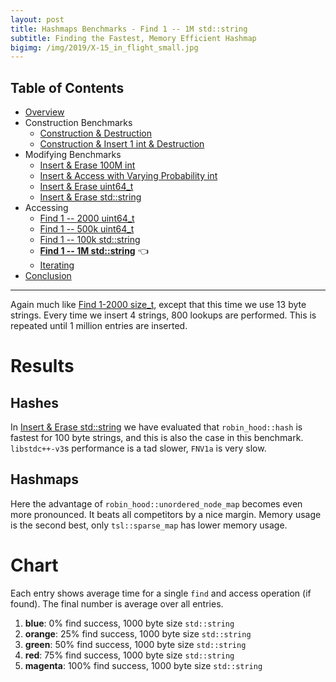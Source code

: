 ```yaml
---
layout: post
title: Hashmaps Benchmarks - Find 1 -- 1M std::string
subtitle: Finding the Fastest, Memory Efficient Hashmap
bigimg: /img/2019/X-15_in_flight_small.jpg
---
```


## Table of Contents

* [Overview](/2019/04/01/hashmap-benchmarks-01-overview/)
* Construction Benchmarks
   * [Construction & Destruction](/2019/04/01/hashmap-benchmarks-02-01-result-CtorDtorEmptyMap/)
   * [Construction & Insert 1 int & Destruction](/2019/04/01/hashmap-benchmarks-02-02-result-CtorDtorSingleEntryMap/)
* Modifying Benchmarks
   * [Insert & Erase 100M int](/2019/04/01/hashmap-benchmarks-03-01-result-InsertHugeInt/)
   * [Insert & Access with Varying Probability int](/2019/04/01/hashmap-benchmarks-03-02-result-RandomDistinct2/)
   * [Insert & Erase uint64_t](/2019/04/01/hashmap-benchmarks-03-03-result-RandomInsertErase/)
   * [Insert & Erase std::string](/2019/04/01/hashmap-benchmarks-03-04-result-RandomInsertEraseStrings/)
* Accessing
   * [Find 1 -- 2000 uint64_t](/2019/04/01/hashmap-benchmarks-04-02-result-RandomFind_2000/)
   * [Find 1 -- 500k uint64_t](/2019/04/01/hashmap-benchmarks-04-03-result-RandomFind_500000/)
   * [Find 1 -- 100k std::string](/2019/04/01/hashmap-benchmarks-04-04-result-RandomFindString/)
   * **[Find 1 -- 1M std::string](/2019/04/01/hashmap-benchmarks-04-05-result-RandomFindString_1000000/)** 👈
   * [Iterating](/2019/04/01/hashmap-benchmarks-04-06-result-IterateIntegers/)
* [Conclusion](/2019/04/01/hashmap-benchmarks-05-conclusion/)

----
 
Again much like [Find 1-2000 size_t](/2019/04/01/hashmap-benchmarks-04-02-result-RandomFind_2000/), except that this time we use 13 byte strings. Every time we insert 4 strings, 800 lookups are performed. This is repeated until 1 million entries are inserted.

# Results

## Hashes

In [Insert & Erase std::string](/2019/04/01/hashmap-benchmarks-03-04-result-RandomInsertEraseStrings/) we have evaluated that `robin_hood::hash` is fastest for 100 byte strings, and this is also the case in this benchmark. `libstdc++-v3`s performance is a tad slower, `FNV1a` is very slow.

## Hashmaps

Here the advantage of `robin_hood::unordered_node_map` becomes even more pronounced. It beats all competitors by a nice margin. Memory usage is the second best, only `tsl::sparse_map` has lower memory usage.

# Chart
Each entry shows average time for a single `find` and access operation (if found). The final number is average over all entries.

1. **blue**: 0% find success, 1000 byte size `std::string`
1. **orange**: 25% find success, 1000 byte size `std::string`
1. **green**: 50% find success, 1000 byte size `std::string`
1. **red**: 75% find success, 1000 byte size `std::string`
1. **magenta**: 100% find success, 1000 byte size `std::string`

<script src="https://cdn.plot.ly/plotly-latest.min.js"></script>
<div id="id_2380de47" style="height:260em"></div>
<script>
    var colors = Plotly.d3.scale.category10().range();
    var m0y = [ "std::unordered_map", "boost::unordered_map", "phmap::<br>parallel_node_hash_map", "eastl::hash_map", "boost::multi_index::<br>hashed_unique", "phmap::<br>parallel_flat_hash_map", "spp::sparse_hash_map", "tsl::hopscotch_map", "emilib1::HashMap", "ska::bytell_hash_map", "folly::F14ValueMap", "ska::flat_hash_map", "tsl::robin_map", "<b>tsl::sparse_map</b>", "absl::flat_hash_map", "phmap::flat_hash_map", "folly::F14NodeMap", "robin_hood::<br>unordered_flat_map", "absl::node_hash_map", "phmap::node_hash_map", "<b>robin_hood::<br>unordered_node_map</b>"];
    var m1y = [ "std::unordered_map", "boost::unordered_map", "phmap::<br>parallel_node_hash_map", "eastl::hash_map", "boost::multi_index::<br>hashed_unique", "phmap::<br>parallel_flat_hash_map", "spp::sparse_hash_map", "tsl::hopscotch_map", "tsl::robin_map", "ska::bytell_hash_map", "ska::flat_hash_map", "emilib1::HashMap", "folly::F14ValueMap", "<b>tsl::sparse_map</b>", "absl::flat_hash_map", "folly::F14NodeMap", "phmap::flat_hash_map", "robin_hood::<br>unordered_flat_map", "absl::node_hash_map", "phmap::node_hash_map", "<b>robin_hood::<br>unordered_node_map</b>"];
    var m2y = [ "std::unordered_map", "boost::unordered_map", "phmap::<br>parallel_node_hash_map", "eastl::hash_map", "boost::multi_index::<br>hashed_unique", "phmap::<br>parallel_flat_hash_map", "tsl::hopscotch_map", "spp::sparse_hash_map", "emilib1::HashMap", "ska::bytell_hash_map", "tsl::robin_map", "ska::flat_hash_map", "folly::F14ValueMap", "<b>tsl::sparse_map</b>", "folly::F14NodeMap", "absl::flat_hash_map", "phmap::flat_hash_map", "robin_hood::<br>unordered_flat_map", "absl::node_hash_map", "phmap::node_hash_map", "<b>robin_hood::<br>unordered_node_map</b>"];
    var m3y = [ "std::unordered_map", "boost::unordered_map", "phmap::<br>parallel_node_hash_map", "eastl::hash_map", "boost::multi_index::<br>hashed_unique", "phmap::<br>parallel_flat_hash_map", "tsl::hopscotch_map", "spp::sparse_hash_map", "tsl::robin_map", "ska::flat_hash_map", "emilib1::HashMap", "ska::bytell_hash_map", "folly::F14ValueMap", "<b>tsl::sparse_map</b>", "absl::flat_hash_map", "phmap::flat_hash_map", "absl::node_hash_map", "robin_hood::<br>unordered_flat_map", "folly::F14NodeMap", "phmap::node_hash_map", "<b>robin_hood::<br>unordered_node_map</b>"];
    var m4y = [ "std::unordered_map", "boost::unordered_map", "phmap::<br>parallel_node_hash_map", "eastl::hash_map", "boost::multi_index::<br>hashed_unique", "phmap::<br>parallel_flat_hash_map", "ska::flat_hash_map", "tsl::robin_map", "emilib1::HashMap", "tsl::hopscotch_map", "ska::bytell_hash_map", "folly::F14ValueMap", "spp::sparse_hash_map", "<b>tsl::sparse_map</b>", "absl::flat_hash_map", "phmap::flat_hash_map", "robin_hood::<br>unordered_flat_map", "folly::F14NodeMap", "absl::node_hash_map", "phmap::node_hash_map", "<b>robin_hood::<br>unordered_node_map</b>"];
    var measurement_names = [ "0% 13 byte", "25% 13 byte", "50% 13 byte", "75% 13 byte", "100% 13 byte" ];

    var data = [
        { x: [ 1.1088900000000001e-07, 9.9817e-08, 6.9219e-08, 6.96445e-08, 6.773925e-08, 5.10045e-08, 4.48526e-08, 4.85949e-08, 4.9387275e-08, 4.552945e-08, 3.179815e-08, 4.2872425e-08, 4.2708749999999995e-08, 3.7706425e-08, 2.0538224999999997e-08, 2.003135e-08, 2.7114925e-08, 1.8045325e-08, 2.4807025000000003e-08, 2.406135e-08, 1.9723875e-08 ],
          y: m0y, name: measurement_names[0] + ' (robin_hood::hash)', type: 'bar', orientation: 'h', yaxis: 'y', marker: { color: colors[0], },
        },
        { x: [ 1.1853350000000001e-07, 1.0749549999999998e-07, 7.902775e-08, 7.7978e-08, 7.465675e-08, 6.209775e-08, 5.778725e-08, 5.6439499999999994e-08, 5.47635e-08, 5.350525e-08, 4.6398500000000004e-08, 5.28945e-08, 5.1429750000000004e-08, 4.9755699999999996e-08, 3.7006149999999996e-08, 3.602095e-08, 3.94061e-08, 3.4061e-08, 3.965405e-08, 3.925635e-08, 3.3417075e-08 ],
          y: m0y, name: measurement_names[1] + ' (robin_hood::hash)', type: 'bar', orientation: 'h', yaxis: 'y', marker: { color: colors[1], },
        },
        { x: [ 1.152845e-07, 1.0419775000000001e-07, 7.843775e-08, 7.589900000000001e-08, 7.219475e-08, 6.745024999999999e-08, 6.159625e-08, 6.11865e-08, 5.6911e-08, 5.6686999999999997e-08, 5.5356500000000003e-08, 5.54895e-08, 5.474375e-08, 5.37955e-08, 4.5588699999999996e-08, 4.416692500000001e-08, 4.347915e-08, 4.3209175e-08, 4.22838e-08, 4.1717125e-08, 3.7287149999999996e-08 ],
          y: m0y, name: measurement_names[2] + ' (robin_hood::hash)', type: 'bar', orientation: 'h', yaxis: 'y', marker: { color: colors[2], },
        },
        { x: [ 1.03669e-07, 9.265925e-08, 7.39625e-08, 7.001975000000001e-08, 6.347975e-08, 6.791149999999999e-08, 6.101525e-08, 5.8047500000000004e-08, 5.59385e-08, 5.5679000000000005e-08, 6.017575e-08, 5.4007e-08, 5.386e-08, 5.43305e-08, 4.98277e-08, 4.855395e-08, 4.2789925e-08, 4.72308e-08, 4.1670275e-08, 4.1274475000000005e-08, 3.913935e-08 ],
          y: m0y, name: measurement_names[3] + ' (robin_hood::hash)', type: 'bar', orientation: 'h', yaxis: 'y', marker: { color: colors[3], },
        },
        { x: [ 8.882725e-08, 7.7289e-08, 6.573050000000001e-08, 5.994225e-08, 5.2643000000000004e-08, 6.534999999999999e-08, 5.8228250000000004e-08, 5.42765e-08, 5.1513000000000006e-08, 5.2930250000000005e-08, 6.2106e-08, 5.0043e-08, 5.066875e-08, 5.2839e-08, 5.2066e-08, 5.106875e-08, 4.0712275000000006e-08, 4.7698225000000004e-08, 3.9993825e-08, 3.91584e-08, 3.7827e-08 ],
          y: m0y, name: measurement_names[4] + ' (robin_hood::hash)', type: 'bar', orientation: 'h', yaxis: 'y', marker: { color: colors[4], },
            textposition: 'outside',
            text: [ "107ns avg<br>72.8MB", "96.3ns avg<br>64.6MB", "73.3ns avg<br>56.9MB", "70.7ns avg<br>60.5MB", "66.1ns avg<br>70.5MB", "62.8ns avg<br>88.8MB", "56.7ns avg<br>38.2MB", "55.7ns avg<br>135MB", "53.7ns avg<br>135MB", "52.9ns avg<br>114MB", "51.2ns avg<br>100MB", "51.1ns avg<br>137MB", "50.7ns avg<br>135MB", "<b>49.7ns avg<br>36.7MB</b>", "41.0ns avg<br>115MB", "40.0ns avg<br>115MB", "38.7ns avg<br>67.7MB", "38.0ns avg<br>114MB", "37.7ns avg<br>67.2MB", "37.1ns avg<br>68.4MB", "<b>33.5ns avg<br>50.8MB</b>" ],
        },
        { x: [ 1.1077999999999999e-07, 1.1406e-07, 7.21475e-08, 7.43385e-08, 7.367425000000001e-08, 5.3944500000000004e-08, 4.6518125e-08, 5.2347750000000006e-08, 5.0914e-08, 5.05555e-08, 5.1035999999999995e-08, 5.218050000000001e-08, 3.475035e-08, 4.0935774999999995e-08, 2.337575e-08, 3.0649675e-08, 2.278425e-08, 2.0900625e-08, 2.7738800000000004e-08, 2.7e-08, 2.2564774999999998e-08 ],
          y: m1y, name: measurement_names[0] + ' (libstdc++-v3)', type: 'bar', orientation: 'h', yaxis: 'y2', marker: { color: colors[0], },
        },
        { x: [ 1.1919675e-07, 1.2137475e-07, 8.17645e-08, 8.169950000000001e-08, 7.837424999999999e-08, 6.459025e-08, 5.8867499999999994e-08, 5.89475e-08, 5.8836250000000005e-08, 5.78945e-08, 5.7849000000000004e-08, 5.6641000000000004e-08, 4.962335e-08, 5.2968e-08, 4.0088575e-08, 4.3819274999999995e-08, 3.91024e-08, 3.6690025000000004e-08, 4.3225725e-08, 4.2839850000000004e-08, 3.576695e-08 ],
          y: m1y, name: measurement_names[1] + ' (libstdc++-v3)', type: 'bar', orientation: 'h', yaxis: 'y2', marker: { color: colors[1], },
        },
        { x: [ 1.1962e-07, 1.1388199999999999e-07, 8.135775e-08, 7.917225e-08, 7.285250000000001e-08, 7.02525e-08, 6.347900000000001e-08, 6.084225e-08, 6.076075e-08, 6.042025000000001e-08, 5.9646e-08, 5.8883750000000006e-08, 5.9798e-08, 5.7178250000000004e-08, 4.820565e-08, 4.7450975e-08, 4.6927075e-08, 4.602165e-08, 4.4785875e-08, 4.4604075e-08, 4.0242900000000006e-08 ],
          y: m1y, name: measurement_names[2] + ' (libstdc++-v3)', type: 'bar', orientation: 'h', yaxis: 'y2', marker: { color: colors[2], },
        },
        { x: [ 1.1128375e-07, 1.00249e-07, 7.6671e-08, 7.200525e-08, 6.526350000000001e-08, 7.039124999999999e-08, 6.240149999999999e-08, 5.9303e-08, 5.790075e-08, 5.825975e-08, 5.7434250000000004e-08, 5.7528750000000005e-08, 6.580375e-08, 5.734325e-08, 5.1919500000000004e-08, 4.739595e-08, 5.078075e-08, 5.018075e-08, 4.408635e-08, 4.3604325e-08, 4.1916249999999997e-08 ],
          y: m1y, name: measurement_names[3] + ' (libstdc++-v3)', type: 'bar', orientation: 'h', yaxis: 'y2', marker: { color: colors[3], },
        },
        { x: [ 9.21455e-08, 8.227825e-08, 6.755775e-08, 6.10765e-08, 5.4241749999999997e-08, 6.705025e-08, 5.98575e-08, 5.596775e-08, 5.360925e-08, 5.449575e-08, 5.3388e-08, 5.31405e-08, 6.77755e-08, 5.5256749999999996e-08, 5.4074e-08, 4.4948275000000005e-08, 5.30975e-08, 5.0206e-08, 4.21654e-08, 4.180095e-08, 4.0037225e-08 ],
          y: m1y, name: measurement_names[4] + ' (libstdc++-v3)', type: 'bar', orientation: 'h', yaxis: 'y2', marker: { color: colors[4], },
            textposition: 'outside',
            text: [ "111ns avg<br>66.9MB", "106ns avg<br>60.7MB", "75.9ns avg<br>57.2MB", "73.7ns avg<br>64.2MB", "68.9ns avg<br>82.7MB", "65.2ns avg<br>93.9MB", "58.2ns avg<br>38.4MB", "57.5ns avg<br>135MB", "56.4ns avg<br>135MB", "56.3ns avg<br>114MB", "55.9ns avg<br>137MB", "55.7ns avg<br>135MB", "55.6ns avg<br>100MB", "<b>52.7ns avg<br>37.0MB</b>", "43.5ns avg<br>115MB", "42.9ns avg<br>65.6MB", "42.5ns avg<br>115MB", "40.8ns avg<br>114MB", "40.4ns avg<br>69.0MB", "40.0ns avg<br>67.8MB", "<b>36.1ns avg<br>50.7MB</b>" ],
        },
        { x: [ 1.15881e-07, 1.1919549999999999e-07, 7.673824999999999e-08, 7.938375000000001e-08, 7.9781e-08, 5.8134750000000004e-08, 5.8165750000000006e-08, 5.1844250000000004e-08, 5.829425e-08, 5.5193250000000004e-08, 5.6172499999999996e-08, 5.527325e-08, 3.8206274999999996e-08, 4.45544e-08, 3.4146700000000005e-08, 2.5748650000000002e-08, 2.56277e-08, 2.3939374999999997e-08, 3.025425e-08, 2.9779500000000002e-08, 2.5616075e-08 ],
          y: m2y, name: measurement_names[0] + ' (FNV1a)', type: 'bar', orientation: 'h', yaxis: 'y3', marker: { color: colors[0], },
        },
        { x: [ 1.2586825e-07, 1.2482575e-07, 8.813600000000002e-08, 8.836375e-08, 8.426125e-08, 7.064349999999999e-08, 6.51885e-08, 6.501575e-08, 6.388925e-08, 6.342050000000001e-08, 6.4075e-08, 6.294e-08, 5.3866e-08, 5.7648e-08, 4.85032e-08, 4.3283125e-08, 4.2676225e-08, 3.99607e-08, 4.652905e-08, 4.641915e-08, 3.9471625e-08 ],
          y: m2y, name: measurement_names[1] + ' (FNV1a)', type: 'bar', orientation: 'h', yaxis: 'y3', marker: { color: colors[1], },
        },
        { x: [ 1.237025e-07, 1.1841375000000001e-07, 8.729400000000001e-08, 8.60735e-08, 7.994825e-08, 7.619375e-08, 6.8318e-08, 6.902674999999999e-08, 6.679049999999999e-08, 6.6174e-08, 6.637724999999999e-08, 6.528499999999999e-08, 6.439725e-08, 6.261249999999999e-08, 5.202875e-08, 5.204625e-08, 5.132075e-08, 4.9865925e-08, 4.8705075000000006e-08, 4.8923775e-08, 4.465134999999999e-08 ],
          y: m2y, name: measurement_names[2] + ' (FNV1a)', type: 'bar', orientation: 'h', yaxis: 'y3', marker: { color: colors[2], },
        },
        { x: [ 1.120875e-07, 1.0392925000000001e-07, 8.16345e-08, 7.876725e-08, 7.059725000000001e-08, 7.578975e-08, 6.548175e-08, 6.7286e-08, 6.493850000000001e-08, 6.381225e-08, 6.307000000000001e-08, 6.1827e-08, 7.072025e-08, 6.257775e-08, 5.23225e-08, 5.55255e-08, 5.491525e-08, 5.425625e-08, 4.7813575e-08, 4.777477500000001e-08, 4.7470625e-08 ],
          y: m2y, name: measurement_names[3] + ' (FNV1a)', type: 'bar', orientation: 'h', yaxis: 'y3', marker: { color: colors[3], },
        },
        { x: [ 9.631975000000001e-08, 8.732e-08, 7.23725e-08, 6.725125e-08, 5.8324e-08, 7.174825e-08, 6.12115e-08, 6.37665e-08, 5.979525e-08, 5.9961e-08, 5.7769000000000006e-08, 5.666025e-08, 7.168775e-08, 5.988725e-08, 4.918265e-08, 5.761975e-08, 5.6968e-08, 5.431e-08, 4.536815e-08, 4.5461e-08, 4.4895025000000004e-08 ],
          y: m2y, name: measurement_names[4] + ' (FNV1a)', type: 'bar', orientation: 'h', yaxis: 'y3', marker: { color: colors[4], },
            textposition: 'outside',
            text: [ "115ns avg<br>72.9MB", "111ns avg<br>64.5MB", "81.2ns avg<br>57.7MB", "80.0ns avg<br>63.5MB", "74.6ns avg<br>76.8MB", "70.5ns avg<br>90.9MB", "63.7ns avg<br>135MB", "63.4ns avg<br>38.4MB", "62.7ns avg<br>135MB", "61.7ns avg<br>114MB", "61.5ns avg<br>135MB", "60.4ns avg<br>136MB", "59.8ns avg<br>100MB", "<b>57.5ns avg<br>36.7MB</b>", "47.2ns avg<br>65.9MB", "46.8ns avg<br>115MB", "46.3ns avg<br>115MB", "44.5ns avg<br>114MB", "43.7ns avg<br>69.0MB", "43.7ns avg<br>68.0MB", "<b>40.4ns avg<br>50.7MB</b>" ],
        },
        { x: [ 1.3959425e-07, 1.18467e-07, 8.163175e-08, 7.902225e-08, 7.913050000000001e-08, 5.956825e-08, 5.7563e-08, 5.206475e-08, 5.5934750000000004e-08, 5.540475e-08, 5.757125e-08, 5.5207e-08, 3.7631275e-08, 4.44699e-08, 2.7219799999999997e-08, 2.6076875e-08, 3.1817375e-08, 2.4175650000000002e-08, 3.1961850000000004e-08, 3.0357950000000004e-08, 2.605455e-08 ],
          y: m3y, name: measurement_names[0] + ' (folly::hasher)', type: 'bar', orientation: 'h', yaxis: 'y4', marker: { color: colors[0], },
        },
        { x: [ 1.5079575000000002e-07, 1.2624275000000002e-07, 9.20115e-08, 8.797399999999999e-08, 8.4924e-08, 7.2144e-08, 6.508925e-08, 6.487e-08, 6.38745e-08, 6.393350000000001e-08, 6.316375e-08, 6.3188e-08, 5.1575250000000004e-08, 5.74605e-08, 4.478965e-08, 4.2379975e-08, 4.784205e-08, 4.036895e-08, 4.4108375000000004e-08, 4.616835e-08, 3.9671725e-08 ],
          y: m3y, name: measurement_names[1] + ' (folly::hasher)', type: 'bar', orientation: 'h', yaxis: 'y4', marker: { color: colors[1], },
        },
        { x: [ 1.48802e-07, 1.1853e-07, 9.01735e-08, 8.567074999999999e-08, 8.106475000000001e-08, 7.8402e-08, 6.68235e-08, 6.881150000000001e-08, 6.736650000000001e-08, 6.732575e-08, 6.595075e-08, 6.57105e-08, 6.17785e-08, 6.136625e-08, 5.3264e-08, 5.100575e-08, 5.033e-08, 5.003025e-08, 4.811925e-08, 4.8581075e-08, 4.4385225e-08 ],
          y: m3y, name: measurement_names[2] + ' (folly::hasher)', type: 'bar', orientation: 'h', yaxis: 'y4', marker: { color: colors[2], },
        },
        { x: [ 1.3800075e-07, 1.044075e-07, 8.31425e-08, 7.810425e-08, 7.1764e-08, 7.772675e-08, 6.64845e-08, 6.73e-08, 6.527825e-08, 6.526525e-08, 6.4355e-08, 6.405825e-08, 6.780875e-08, 6.117225e-08, 5.808725e-08, 5.4922999999999995e-08, 4.8945799999999996e-08, 5.420525e-08, 4.86625e-08, 4.76159e-08, 4.6222125e-08 ],
          y: m3y, name: measurement_names[3] + ' (folly::hasher)', type: 'bar', orientation: 'h', yaxis: 'y4', marker: { color: colors[3], },
        },
        { x: [ 1.23014e-07, 8.683325000000001e-08, 7.337275e-08, 6.664225e-08, 5.904225e-08, 7.4469e-08, 6.219525e-08, 6.404875e-08, 6.043575e-08, 5.9833e-08, 5.8846249999999997e-08, 5.906425e-08, 7.0648e-08, 5.8718e-08, 6.0201e-08, 5.7351e-08, 4.6803025000000004e-08, 5.41935e-08, 4.60347e-08, 4.54603e-08, 4.400025e-08 ],
          y: m3y, name: measurement_names[4] + ' (folly::hasher)', type: 'bar', orientation: 'h', yaxis: 'y4', marker: { color: colors[4], },
            textposition: 'outside',
            text: [ "140ns avg<br>67.0MB", "111ns avg<br>60.7MB", "84.1ns avg<br>57.1MB", "79.5ns avg<br>64.3MB", "75.2ns avg<br>82.7MB", "72.5ns avg<br>87.8MB", "63.6ns avg<br>135MB", "63.4ns avg<br>38.4MB", "62.6ns avg<br>135MB", "62.4ns avg<br>137MB", "62.0ns avg<br>135MB", "61.4ns avg<br>114MB", "57.9ns avg<br>101MB", "<b>56.6ns avg<br>36.8MB</b>", "48.7ns avg<br>115MB", "46.3ns avg<br>115MB", "45.1ns avg<br>69.3MB", "44.6ns avg<br>114MB", "43.8ns avg<br>65.2MB", "43.6ns avg<br>66.6MB", "<b>40.1ns avg<br>50.6MB</b>" ],
        },
        { x: [ 1.6153375e-07, 1.4981725e-07, 9.553675000000001e-08, 1.066655e-07, 1.1071425e-07, 7.166575e-08, 8.5903e-08, 8.5061e-08, 8.2383e-08, 8.1397e-08, 7.6805e-08, 5.6513e-08, 6.001525e-08, 5.5322250000000004e-08, 3.528795e-08, 3.4375125e-08, 3.035055e-08, 4.9182250000000004e-08, 4.0449275e-08, 3.9052699999999996e-08, 3.2681325e-08 ],
          y: m4y, name: measurement_names[0] + ' (absl::Hash)', type: 'bar', orientation: 'h', yaxis: 'y5', marker: { color: colors[0], },
        },
        { x: [ 1.6398775e-07, 1.5329425e-07, 1.0566275e-07, 1.114935e-07, 1.1215675000000001e-07, 8.263925000000001e-08, 9.043625000000001e-08, 8.964125e-08, 8.474175e-08, 8.487625e-08, 8.19695e-08, 7.243225e-08, 7.23735e-08, 6.7371e-08, 5.4027750000000005e-08, 5.269425e-08, 4.8786375e-08, 6.043025e-08, 5.7777e-08, 5.6596e-08, 4.7911375e-08 ],
          y: m4y, name: measurement_names[1] + ' (absl::Hash)', type: 'bar', orientation: 'h', yaxis: 'y5', marker: { color: colors[1], },
        },
        { x: [ 1.5308625e-07, 1.464465e-07, 1.0668275e-07, 1.047235e-07, 1.016725e-07, 9.264525e-08, 9.205675000000001e-08, 9.106699999999999e-08, 8.624500000000002e-08, 8.589975e-08, 8.448975e-08, 8.525725e-08, 8.177925000000001e-08, 7.746075e-08, 6.9724e-08, 6.8425e-08, 6.446e-08, 6.294400000000001e-08, 6.3089e-08, 6.273975000000001e-08, 5.410425e-08 ],
          y: m4y, name: measurement_names[2] + ' (absl::Hash)', type: 'bar', orientation: 'h', yaxis: 'y5', marker: { color: colors[2], },
        },
        { x: [ 1.4280600000000001e-07, 1.3681975000000002e-07, 1.0554400000000001e-07, 9.661875e-08, 9.105175000000001e-08, 1.0144075000000001e-07, 9.02595e-08, 8.977875e-08, 8.656025e-08, 8.529725e-08, 8.515925000000001e-08, 9.493575000000002e-08, 8.888475000000001e-08, 8.375099999999999e-08, 8.340150000000001e-08, 8.181525e-08, 7.616550000000001e-08, 6.319074999999999e-08, 6.676549999999999e-08, 6.65545e-08, 5.699475e-08 ],
          y: m4y, name: measurement_names[3] + ' (absl::Hash)', type: 'bar', orientation: 'h', yaxis: 'y5', marker: { color: colors[3], },
        },
        { x: [ 1.3143499999999999e-07, 1.2399575e-07, 1.0008025e-07, 8.664975e-08, 7.827700000000001e-08, 1.0745275e-07, 8.714800000000001e-08, 8.7215e-08, 8.471525e-08, 8.372975000000002e-08, 8.512625e-08, 1.0237825e-07, 9.439674999999999e-08, 8.975750000000001e-08, 9.5841e-08, 9.380224999999999e-08, 8.205074999999999e-08, 6.328875e-08, 6.941525e-08, 6.883550000000001e-08, 5.4995250000000004e-08 ],
          y: m4y, name: measurement_names[4] + ' (absl::Hash)', type: 'bar', orientation: 'h', yaxis: 'y5', marker: { color: colors[4], },
            textposition: 'outside',
            text: [ "151ns avg<br>67.5MB", "142ns avg<br>63.4MB", "103ns avg<br>57.5MB", "101ns avg<br>64.3MB", "98.8ns avg<br>82.3MB", "91.2ns avg<br>90.9MB", "89.2ns avg<br>137MB", "88.6ns avg<br>135MB", "84.9ns avg<br>135MB", "84.2ns avg<br>135MB", "82.7ns avg<br>114MB", "82.3ns avg<br>100MB", "79.5ns avg<br>38.4MB", "<b>74.7ns avg<br>36.7MB</b>", "67.7ns avg<br>115MB", "66.2ns avg<br>115MB", "60.4ns avg<br>114MB", "59.8ns avg<br>66.3MB", "59.5ns avg<br>68.9MB", "58.8ns avg<br>67.7MB", "<b>49.3ns avg<br>50.8MB</b>" ],
        },
    ];

    var layout = {
        // title: { text: 'RandomFindString_1000000'},
        grid: {
            ygap: 0.1,
            subplots: [
            ['xy'],
            ['xy2'],
            ['xy3'],
            ['xy4'],
            ['xy5'],
        ] },

        barmode: 'stack',
        yaxis: { title: 'robin_hood::hash', automargin: true, },
        yaxis2: { title: 'libstdc++-v3', automargin: true, },
        yaxis3: { title: 'FNV1a', automargin: true, },
        yaxis4: { title: 'folly::hasher', automargin: true, },
        yaxis5: { title: 'absl::Hash', automargin: true, },
        xaxis: { automargin: true,  range: [0, 8.055481624999999e-07]  },
        legend: { traceorder: 'normal' },
        margin: { pad: 0, l:0, r:0, t:0, b:0, },
        showlegend:false,
    };

    Plotly.newPlot('id_2380de47', data, layout);
</script>
